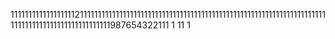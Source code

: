 11111111111111111121111111111111111111111111111111111111111111111111111111111111111111111111111111111111111111111111987654322111
1
11
1
